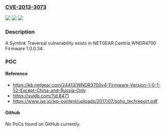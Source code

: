 ### [CVE-2013-3073](https://cve.mitre.org/cgi-bin/cvename.cgi?name=CVE-2013-3073)
![](https://img.shields.io/static/v1?label=Product&message=n%2Fa&color=blue)
![](https://img.shields.io/static/v1?label=Version&message=n%2Fa&color=blue)
![](https://img.shields.io/static/v1?label=Vulnerability&message=n%2Fa&color=brighgreen)

### Description

A Symlink Traversal vulnerability exists in NETGEAR Centria WNDR4700 Firmware 1.0.0.34.

### POC

#### Reference
- https://kb.netgear.com/24413/WNDR3700v4-Firmware-Version-1-0-1-52-Except-China-and-Russia-Only
- https://vuldb.com/?id.8471
- https://www.ise.io/wp-content/uploads/2017/07/soho_techreport.pdf

#### Github
No PoCs found on GitHub currently.

